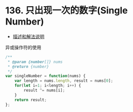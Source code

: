 # 136. 只出现一次的数字(Single Number)

* [描述和解法说明](https://www.yuque.com/tokido/xquvcp/qy9tzf)
  
异或操作符的使用
```js
/**
 * @param {number[]} nums
 * @return {number}
 */
var singleNumber = function(nums) {
    var length = nums.length, result = nums[0];
    for(let i=1; i<length; i++) {
        result ^= nums[i];
    }
    return result;
};
```